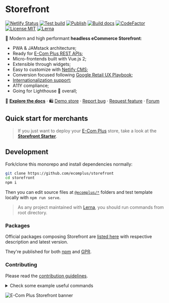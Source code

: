 # Storefront

[![Netlify Status](https://api.netlify.com/api/v1/badges/c5f6676c-5b7f-4d5b-b348-b714f56f83d0/deploy-status)](https://app.netlify.com/sites/storefront-template/deploys) [![Test build](https://github.com/ecomplus/storefront/workflows/Test%20build/badge.svg)](https://github.com/ecomplus/storefront/actions?workflow=Test+build) [![Publish](https://github.com/ecomplus/storefront/workflows/Publish/badge.svg)](https://github.com/ecomplus/storefront/actions?workflow=Publish) [![Build docs](https://github.com/ecomplus/storefront/workflows/Build%20docs/badge.svg)](https://github.com/ecomplus/storefront/actions?workflow=Build+docs) [![CodeFactor](https://www.codefactor.io/repository/github/ecomplus/storefront/badge)](https://www.codefactor.io/repository/github/ecomplus/storefront) [![License MIT](https://img.shields.io/badge/License-MIT-yellow.svg)](https://opensource.org/licenses/MIT) [![Lerna](https://img.shields.io/badge/maintained%20with-lerna-cc00ff.svg)](https://lerna.js.org/)

:rocket: Modern and high performant **headless eCommerce Storefront**:

- PWA & JAMstack architecture;
- Ready for [E-Com Plus REST APIs](https://developers.e-com.plus/docs/reference/);
- Micro-frontends built with Vue.js 2;
- Extensible through widgets;
- Easy to customize with [Netlify CMS](https://www.netlifycms.org/);
- Conversion focused following [Google Retail UX Playbook](https://services.google.com/fh/files/events/pdf_retail_ux_playbook.pdf);
- [Internationalization support](https://github.com/ecomplus/i18n);
- A11Y compliance;
- Going for Lighthouse :100: overall;

:page_with_curl: **[Explore the docs](https://developers.e-com.plus/storefront/)** · :shopping: [Demo store](https://storefront-demo.e-com.plus) · [Report bug](https://github.com/ecomplus/storefront/issues/new?template=bug_report.md) · [Request feature](https://github.com/ecomplus/storefront/issues/new?template=feature_request.md) · [Forum](https://community.e-com.plus/)

## Quick start for merchants

> If you just want to deploy your [E-Com Plus](https://e-com.plus) store, take a look at the **[Storefront Starter](https://github.com/ecomplus/storefront-starter)**.

## Development

Fork/clone this monorepo and install dependencies normally:

```bash
git clone https://github.com/ecomplus/storefront
cd storefront
npm i
```

Then you can edit source files at [`@ecomplus/*`](@ecomplus) folders and test template locally with `npm run serve`.

> As any project maintained with [Lerna](https://lerna.js.org/), you should run commands from root directory.

### Packages

Official packages composing Storefront are [listed here](https://github.com/ecomplus/storefront/packages) with respective description and latest version.

They're published for both [npm](https://www.npmjs.com/) and [GPR](https://github.com/features/packages).

### Contributing

Please read the [contribution guidelines](CONTRIBUTING.md).

<details>
  <summary>
  Check some example useful commands
  </summary>

#### Compile template for production

```bash
npm run build
```

#### Compile all packages

```bash
npx lerna exec -- build
```

#### Serve template locally

```bash
npm run serve
```

#### Serve some specific package tests

```bash
lerna run --scope=@ecomplus/{pkg} serve --stream
```

#### Lint changed files

```bash
npx lerna exec -- lint-staged
```

#### Release and publish all changed packages

```bash
npm run release
```

</details>

![E-Com Plus Storefront banner](https://developers.e-com.plus/storefront/assets/img/banner.png)
